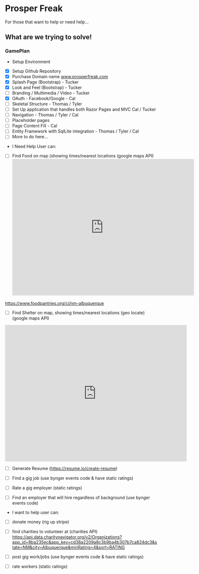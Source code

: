 # Prosper Freak

For those that want to help or need help...

## What are we trying to solve!



### GamePlan

* Setup Environment
- [x] Setup Github Repository
- [x] Purchase Domain name www.prosperfreak.com
- [X] Splash Page (Bootstrap) - Tucker
- [X] Look and Feel (Bootstrap) - Tucker
- [ ] Branding / Multimedia / Video - Tucker
- [x] OAuth - Facebook/Google - Cal
- [ ] Skeletal Structure - Thomas / Tyler
- [ ] Set Up application that handles both Razor Pages and MVC Cal / Tucker
- [ ] Navigation - Thomas / Tyler / Cal
- [ ] Placeholder pages
- [ ] Page Content Fill - Cal
- [ ] Entity Framework with SqlLite integration - Thomas / Tyler / Cal
- [ ] More to do here...

* I Need Help User can:
- [ ] Find Food on map (showing times/nearest locations (google maps API) <iframe src="https://www.google.com/maps/embed?pb=!1m16!1m12!1m3!1d208958.88445461413!2d-106.81656621490806!3d35.08216826159992!2m3!1f0!2f0!3f0!3m2!1i1024!2i768!4f13.1!2m1!1sfood+pantry!5e0!3m2!1sen!2sus!4v1521341782336" width="600" height="450" frameborder="0" style="border:0" allowfullscreen></iframe>

https://www.foodpantries.org/ci/nm-albuquerque

- [ ] Find Shelter on map, showing times/nearest locations (geo locate) (google maps API)
<iframe src="https://www.google.com/maps/embed?pb=!1m16!1m12!1m3!1d208959.29708573283!2d-106.8165668409953!3d35.08200716997841!2m3!1f0!2f0!3f0!3m2!1i1024!2i768!4f13.1!2m1!1sshelter!5e0!3m2!1sen!2sus!4v1521342185137" width="600" height="450" frameborder="0" style="border:0" allowfullscreen></iframe>

- [ ] Generate Resume (https://resume.io/create-resume)

- [ ] Find a gig job (use bynger events code & have static ratings)

- [ ] Rate a gig employer (static ratings)

- [ ] Find an employer that will hire regardless of background (use bynger events code)

* I want to help user can:
- [ ] donate money (rig up stripe)

- [ ] find charities to volunteer at (charities API)
https://api.data.charitynavigator.org/v2/Organizations?app_id=8ba235ec&app_key=cd38a2209a8c3b9ba4b307b7ca824dc3&state=NM&city=Albuquerque&minRating=4&sort=RATING


- [ ] post gig work/jobs (use bynger events code & have static ratings)

- [ ] rate workers (static ratings)
